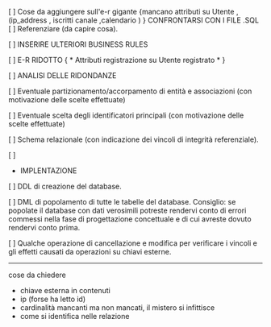 [ ]   Cose da aggiungere sull'e-r gigante {mancano attributi su Utente , (ip_address , iscritti canale ,calendario ) } CONFRONTARSI CON I FILE .SQL 
[ ]     Referenziare (da capire cosa). 

[ ]   INSERIRE ULTERIORI BUSINESS RULES

[ ]   E-R RIDOTTO { * Attributi registrazione su Utente registrato 
                    * }

[ ]   ANALISI DELLE RIDONDANZE 

[ ]   Eventuale partizionamento/accorpamento di entità e associazioni (con motivazione
delle scelte effettuate)

[ ]  Eventuale scelta degli identificatori principali (con motivazione delle scelte
effettuate)

[ ]  Schema relazionale (con indicazione dei vincoli di integrità referenziale).

[ ] 
* IMPLENTAZIONE

[ ]  DDL di creazione del database.  

[ ] DML di popolamento di tutte le tabelle del database.
Consiglio: se popolate il database con dati verosimili potreste rendervi conto di errori commessi
nella fase di progettazione concettuale e di cui avreste dovuto rendervi conto prima.

[ ] Qualche operazione di cancellazione e modifica per verificare i vincoli e gli effetti causati da
operazioni su chiavi esterne.


--- 
cose da chiedere
- chiave esterna in contenuti
- ip (forse ha letto id)
- cardinalità mancanti ma non mancati, il mistero si infittisce
- come si identifica nelle relazione